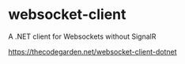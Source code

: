 # websocket-client
A .NET client for Websockets without SignalR

https://thecodegarden.net/websocket-client-dotnet
